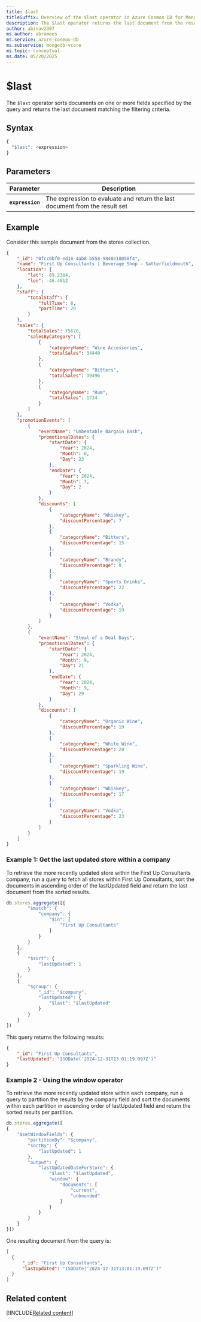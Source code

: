 ```yaml
---
title: $last
titleSuffix: Overview of the $last operator in Azure Cosmos DB for MongoDB (vCore)
description: The $last operator returns the last document from the result sorted by one or more fields 
author: abinav2307
ms.author: abramees
ms.service: azure-cosmos-db
ms.subservice: mongodb-vcore
ms.topic: conceptual
ms.date: 05/20/2025
---
```


# $last

The `$last` operator sorts documents on one or more fields specified by the query and returns the last document matching the filtering criteria.

## Syntax

```javascript
{
  "$last": <expression>
}
```

## Parameters

| Parameter | Description |
| --- | --- |
| **`expression`** | The expression to evaluate and return the last document from the result set|

## Example

Consider this sample document from the stores collection.

```json
{
    "_id": "0fcc0bf0-ed18-4ab8-b558-9848e18058f4",
    "name": "First Up Consultants | Beverage Shop - Satterfieldmouth",
    "location": {
        "lat": -89.2384,
        "lon": -46.4012
    },
    "staff": {
        "totalStaff": {
            "fullTime": 8,
            "partTime": 20
        }
    },
    "sales": {
        "totalSales": 75670,
        "salesByCategory": [
            {
                "categoryName": "Wine Accessories",
                "totalSales": 34440
            },
            {
                "categoryName": "Bitters",
                "totalSales": 39496
            },
            {
                "categoryName": "Rum",
                "totalSales": 1734
            }
        ]
    },
    "promotionEvents": [
        {
            "eventName": "Unbeatable Bargain Bash",
            "promotionalDates": {
                "startDate": {
                    "Year": 2024,
                    "Month": 6,
                    "Day": 23
                },
                "endDate": {
                    "Year": 2024,
                    "Month": 7,
                    "Day": 2
                }
            },
            "discounts": [
                {
                    "categoryName": "Whiskey",
                    "discountPercentage": 7
                },
                {
                    "categoryName": "Bitters",
                    "discountPercentage": 15
                },
                {
                    "categoryName": "Brandy",
                    "discountPercentage": 8
                },
                {
                    "categoryName": "Sports Drinks",
                    "discountPercentage": 22
                },
                {
                    "categoryName": "Vodka",
                    "discountPercentage": 19
                }
            ]
        },
        {
            "eventName": "Steal of a Deal Days",
            "promotionalDates": {
                "startDate": {
                    "Year": 2024,
                    "Month": 9,
                    "Day": 21
                },
                "endDate": {
                    "Year": 2024,
                    "Month": 9,
                    "Day": 29
                }
            },
            "discounts": [
                {
                    "categoryName": "Organic Wine",
                    "discountPercentage": 19
                },
                {
                    "categoryName": "White Wine",
                    "discountPercentage": 20
                },
                {
                    "categoryName": "Sparkling Wine",
                    "discountPercentage": 19
                },
                {
                    "categoryName": "Whiskey",
                    "discountPercentage": 17
                },
                {
                    "categoryName": "Vodka",
                    "discountPercentage": 23
                }
            ]
        }
    ]
}
```

### Example 1: Get the last updated store within a company

To retrieve the more recently updated store within the First Up Consultants company, run a query to fetch all stores within First Up Consultants, sort the documents in ascending order of the lastUpdated field and return the last document from the sorted results. 

```javascript
db.stores.aggregate([{
        "$match": {
            "company": {
                "$in": [
                    "First Up Consultants"
                ]
            }
        }
    },
    {
        "$sort": {
            "lastUpdated": 1
        }
    },
    {
        "$group": {
            "_id": "$company",
            "lastUpdated": {
                "$last": "$lastUpdated"
            }
        }
    }
])
```

This query returns the following results:

```json
{
    "_id": "First Up Consultants",
    "lastUpdated": "ISODate('2024-12-31T13:01:19.097Z')"
}
```

### Example 2 - Using the window operator

To retrieve the more recently updated store within each company, run a query to partition the results by the company field and sort the documents within each partition in ascending order of lastUpdated field and return the sorted results per partition.

```javascript
db.stores.aggregate([
{
    "$setWindowFields": {
        "partitionBy": "$company",
        "sortBy": {
            "lastUpdated": 1
        },
        "output": {
            "lastUpdatedDateForStore": {
                "$last": "$lastUpdated",
                "window": {
                    "documents": [
                        "current",
                        "unbounded"
                    ]
                }
            }
        }
    }
}])
```

One resulting document from the query is:

```json
[
  {
      "_id": "First Up Consultants",
      "lastUpdated": "ISODate('2024-12-31T13:01:19.097Z')"
  }
]
```

## Related content

[!INCLUDE[Related content](../includes/related-content.md)]
